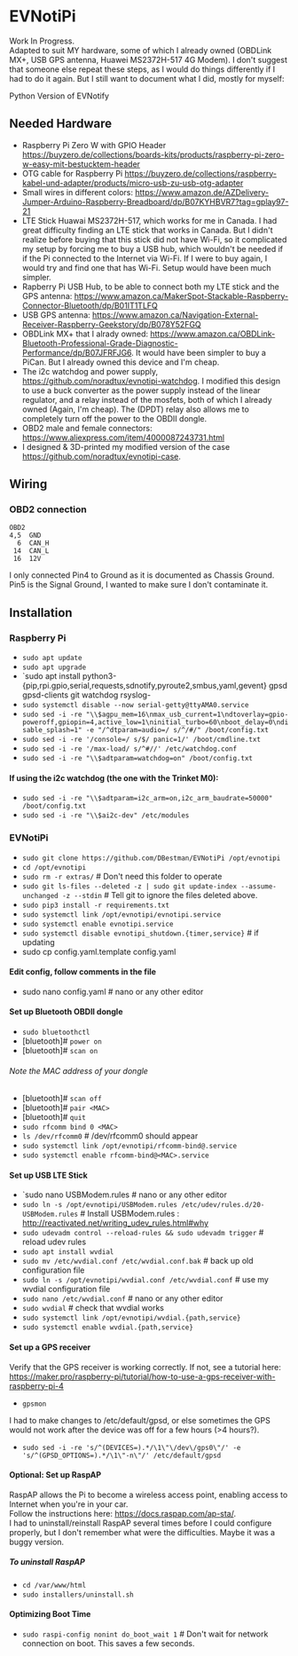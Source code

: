 # EVNotiPi
Work In Progress.  
Adapted to suit MY hardware, some of which I already owned (OBDLink MX+, USB GPS antenna, Huawei MS2372H-517 4G Modem).
I don't suggest that someone else repeat these steps, as I would do things differently if I had to do it again.  But I still want to document what I did, mostly for myself:

Python Version of EVNotify
## Needed Hardware
- Raspberry Pi Zero W with GPIO Header https://buyzero.de/collections/boards-kits/products/raspberry-pi-zero-w-easy-mit-bestucktem-header
- OTG cable for Raspberry Pi https://buyzero.de/collections/raspberry-kabel-und-adapter/products/micro-usb-zu-usb-otg-adapter
- Small wires in different colors: https://www.amazon.de/AZDelivery-Jumper-Arduino-Raspberry-Breadboard/dp/B07KYHBVR7?tag=gplay97-21
- LTE Stick Huawai MS2372H-517, which works for me in Canada.  I had great difficulty finding an LTE stick that works in Canada.  But I didn't realize before buying that this stick did not have Wi-Fi, so it complicated my setup by forcing me to buy a USB hub, which wouldn't be needed if if the Pi connected to the Internet via Wi-Fi.  If I were to buy again, I would try and find one that has Wi-Fi.  Setup would have been much simpler.
- Rapberry Pi USB Hub, to be able to connect both my LTE stick and the GPS antenna: https://www.amazon.ca/MakerSpot-Stackable-Raspberry-Connector-Bluetooth/dp/B01IT1TLFQ
- USB GPS antenna: https://www.amazon.ca/Navigation-External-Receiver-Raspberry-Geekstory/dp/B078Y52FGQ
- OBDLink MX+ that I alrady owned: https://www.amazon.ca/OBDLink-Bluetooth-Professional-Grade-Diagnostic-Performance/dp/B07JFRFJG6.  It would have been simpler to buy a PiCan.  But I already owned this device and I'm cheap.
- The i2c watchdog and power supply, https://github.com/noradtux/evnotipi-watchdog.  I modified this design to use a buck converter as the power supply instead of the linear regulator, and a relay instead of the mosfets, both of which I already owned (Again, I'm cheap).  The (DPDT) relay also allows me to completely turn off the power to the OBDII dongle.
- OBD2 male and female connectors: https://www.aliexpress.com/item/4000087243731.html
- I designed & 3D-printed my modified version of the case https://github.com/noradtux/evnotipi-case.
## Wiring
### OBD2 connection
```
OBD2       
4,5  GND   
  6  CAN_H 
 14  CAN_L 
 16  12V   
```
I only connected Pin4 to Ground as it is documented as Chassis Ground.  Pin5 is the Signal Ground, I wanted to make sure I don't contaminate it.

## Installation
### Raspberry Pi
- `sudo apt update`
- `sudo apt upgrade`
- `sudo apt install python3-{pip,rpi.gpio,serial,requests,sdnotify,pyroute2,smbus,yaml,gevent} gpsd gpsd-clients git watchdog rsyslog-
- `sudo systemctl disable --now serial-getty@ttyAMA0.service`
- `sudo sed -i -re "\\$agpu_mem=16\nmax_usb_current=1\ndtoverlay=gpio-poweroff,gpiopin=4,active_low=1\ninitial_turbo=60\nboot_delay=0\ndisable_splash=1" -e "/^dtparam=audio=/ s/^/#/" /boot/config.txt`
- `sudo sed -i -re '/console=/ s/$/ panic=1/' /boot/cmdline.txt`
- `sudo sed -i -re '/max-load/ s/^#//' /etc/watchdog.conf`
- `sudo sed -i -re "\\$adtparam=watchdog=on" /boot/config.txt`
#### If using the i2c watchdog (the one with the Trinket M0):
- `sudo sed -i -re "\\$adtparam=i2c_arm=on,i2c_arm_baudrate=50000" /boot/config.txt`
- `sudo sed -i -re "\\$ai2c-dev" /etc/modules`
### EVNotiPi
- `sudo git clone https://github.com/DBestman/EVNotiPi /opt/evnotipi`
- `cd /opt/evnotipi`
- `sudo rm -r extras/` # Don't need this folder to operate
- `sudo git ls-files --deleted -z | sudo git update-index --assume-unchanged -z --stdin` # Tell git to ignore the files deleted above.
- `sudo pip3 install -r requirements.txt`
- `sudo systemctl link /opt/evnotipi/evnotipi.service`
- `sudo systemctl enable evnotipi.service`
- `sudo systemctl disable evnotipi_shutdown.{timer,service}` # if updating
- sudo cp config.yaml.template config.yaml
#### Edit config, follow comments in the file
- sudo nano config.yaml # nano or any other editor
#### Set up Bluetooth OBDII dongle
- `sudo bluetoothctl`
- [bluetooth]# `power on`
- [bluetooth]# `scan on`
###### Note the MAC address of your dongle
- [bluetooth]# `scan off`
- [bluetooth]# `pair <MAC>`
- [bluetooth]# `quit`
- `sudo rfcomm bind 0 <MAC> `
- `ls /dev/rfcomm0` # /dev/rfcomm0 should appear
- `sudo systemctl link /opt/evnotipi/rfcomm-bind@.service`
- `sudo systemctl enable rfcomm-bind@<MAC>.service`
#### Set up USB LTE Stick
- `sudo nano USBModem.rules # nano or any other editor
- `sudo ln -s /opt/evnotipi/USBModem.rules /etc/udev/rules.d/20-USBModem.rules`  # Install USBModem.rules : http://reactivated.net/writing_udev_rules.html#why
- `sudo udevadm control --reload-rules && sudo udevadm trigger` # reload udev rules
- `sudo apt install wvdial`
- `sudo mv /etc/wvdial.conf /etc/wvdial.conf.bak` # back up old configuration file
- `sudo ln -s /opt/evnotipi/wvdial.conf /etc/wvdial.conf` # use my wvdial configuration file
- `sudo nano /etc/wvdial.conf` # nano or any other editor
- `sudo wvdial` # check that wvdial works
- `sudo systemctl link /opt/evnotipi/wvdial.{path,service}`
- `sudo systemctl enable wvdial.{path,service}`
#### Set up a GPS receiver
Verify that the GPS receiver is working correctly. If not, see a tutorial here: https://maker.pro/raspberry-pi/tutorial/how-to-use-a-gps-receiver-with-raspberry-pi-4
- `gpsmon`  

I had to make changes to /etc/default/gpsd, or else sometimes the GPS would not work after the device was off for a few hours (>4 hours?).
- `sudo sed -i -re 's/^(DEVICES=).*/\1\"\/dev\/gps0\"/' -e 's/^(GPSD_OPTIONS=).*/\1\"-n\"/' /etc/default/gpsd`
#### Optional: Set up RaspAP
RaspAP allows the Pi to become a wireless access point, enabling access to Internet when you're in your car.  
Follow the instructions here: https://docs.raspap.com/ap-sta/.  
I had to uninstall/reinstall RaspAP several times before I could configure properly, but I don't remember what were the difficulties.  Maybe it was a buggy version.
##### To uninstall RaspAP
- `cd /var/www/html`
- `sudo installers/uninstall.sh`
#### Optimizing Boot Time
- `sudo raspi-config nonint do_boot_wait 1` # Don't wait for network connection on boot.  This saves a few seconds.
